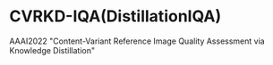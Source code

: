 # CVRKD-IQA(DistillationIQA)
AAAI2022 "Content-Variant Reference Image Quality Assessment via Knowledge Distillation"
